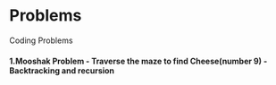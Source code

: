 # Problems
Coding Problems 
#### 1.Mooshak Problem - Traverse the maze to find Cheese(number 9) - Backtracking and recursion
